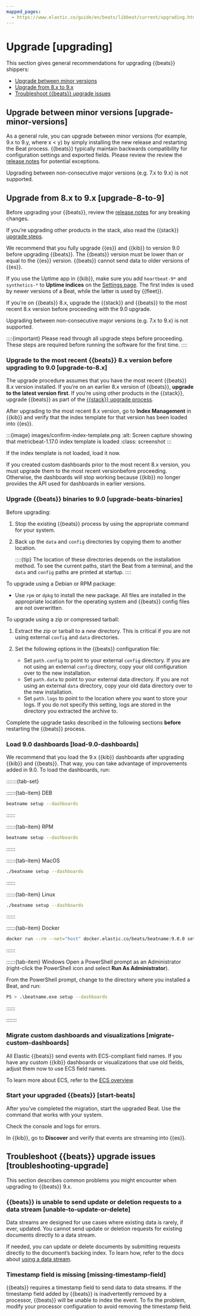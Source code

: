 ```yaml
---
mapped_pages:
  - https://www.elastic.co/guide/en/beats/libbeat/current/upgrading.html
---
```


# Upgrade [upgrading]

This section gives general recommendations for upgrading {{beats}} shippers:

* [Upgrade between minor versions](#upgrade-minor-versions)
* [Upgrade from 8.x to 9.x](#upgrade-8-to-9)
* [Troubleshoot {{beats}} upgrade issues](#troubleshooting-upgrade)

## Upgrade between minor versions [upgrade-minor-versions]

As a general rule, you can upgrade between minor versions (for example, 9.x to 9.y, where x < y) by simply installing the new release and restarting the Beat process. {{beats}} typically maintain backwards compatibility for configuration settings and exported fields. Please review the review the [release notes](docs-content://release-notes/index.md) for potential exceptions.

Upgrading between non-consecutive major versions (e.g. 7.x to 9.x) is not supported.


## Upgrade from 8.x to 9.x [upgrade-8-to-9]

Before upgrading your {{beats}}, review the [release notes](docs-content://release-notes/index.md) for any breaking changes.

If you’re upgrading other products in the stack, also read the {{stack}} [upgrade steps](docs-content://deploy-manage/upgrade/deployment-or-cluster.md).

We recommend that you fully upgrade {{es}} and {{kib}} to version 9.0 before upgrading {{beats}}. The {{beats}} version must be lower than or equal to the {{es}} version. {{beats}} cannot send data to older versions of {{es}}.

If you use the Uptime app in {{kib}}, make sure you add `heartbeat-9*` and `synthetics-*` to **Uptime indices** on the [Settings page](docs-content://solutions/observability/apps/configure-settings.md). The first index is used by newer versions of a Beat, while the latter is used by {{fleet}}.

If you’re on {{beats}} 8.x, upgrade the {{stack}} and {{beats}} to the most recent 8.x version before proceeding with the 9.0 upgrade.

Upgrading between non-consecutive major versions (e.g. 7.x to 9.x) is not supported.

::::{important}
Please read through all upgrade steps before proceeding. These steps are required before running the software for the first time.
::::



### Upgrade to the most recent {{beats}} 8.x version before upgrading to 9.0 [upgrade-to-8.x]

The upgrade procedure assumes that you have the most recent {{beats}} 8.x version installed. If you’re on an earlier 8.x version of {{beats}}, **upgrade to the latest version first**. If you’re using other products in the {{stack}}, upgrade {{beats}} as part of the [{{stack}} upgrade process](docs-content://deploy-manage/upgrade/deployment-or-cluster.md).

After upgrading to the most recent 8.x version, go to **Index Management** in {{kib}} and verify that the index template for that version has been loaded into {{es}}.

:::{image} images/confirm-index-template.png
:alt: Screen capture showing that metricbeat-1.17.0 index template is loaded
:class: screenshot
:::

If the index template is not loaded, load it now.

If you created custom dashboards prior to the most recent 8.x version, you must upgrade them to the most recent versionbefore proceeding. Otherwise, the dashboards will stop working because {{kib}} no longer provides the API used for dashboards in earlier versions.


### Upgrade {{beats}} binaries to 9.0 [upgrade-beats-binaries]

Before upgrading:

1. Stop the existing {{beats}} process by using the appropriate command for your system.
2. Back up the `data` and `config` directories by copying them to another location.

    ::::{tip}
    The location of these directories depends on the installation method. To see the current paths, start the Beat from a terminal, and the `data` and `config` paths are printed at startup.
    ::::


To upgrade using a Debian or RPM package:

* Use `rpm` or `dpkg` to install the new package. All files are installed in the appropriate location for the operating system and {{beats}} config files are not overwritten.

To upgrade using a zip or compressed tarball:

1. Extract the zip or tarball to a *new* directory. This is critical if you are not using external `config` and `data` directories.
2. Set the following options in the {{beats}} configuration file:

    * Set `path.config` to point to your external `config` directory. If you are not using an external `config` directory, copy your old configuration over to the new installation.
    * Set `path.data` to point to your external data directory. If you are not using an external `data` directory, copy your old data directory over to the new installation.
    * Set `path.logs` to point to the location where you want to store your logs. If you do not specify this setting, logs are stored in the directory you extracted the archive to.


Complete the upgrade tasks described in the following sections **before** restarting the {{beats}} process.


### Load 9.0 dashboards [load-9.0-dashboards]

We recommend that you load the 9.x {{kib}} dashboards after upgrading {{kib}} and {{beats}}. That way, you can take advantage of improvements added in 9.0. To load the dashboards, run:

:::::::{tab-set}

::::::{tab-item} DEB
```sh
beatname setup --dashboards
```
::::::

::::::{tab-item} RPM
```sh
beatname setup --dashboards
```
::::::

::::::{tab-item} MacOS
```sh
./beatname setup --dashboards
```
::::::

::::::{tab-item} Linux
```sh
./beatname setup --dashboards
```
::::::

::::::{tab-item} Docker
```sh subs=true
docker run --rm --net="host" docker.elastic.co/beats/beatname:9.0.0 setup --dashboards
```
::::::

::::::{tab-item} Windows
Open a PowerShell prompt as an Administrator (right-click the PowerShell icon and select **Run As Administrator**).

From the PowerShell prompt, change to the directory where you installed a Beat, and run:

```sh
PS > .\beatname.exe setup --dashboards
```
::::::

:::::::

### Migrate custom dashboards and visualizations [migrate-custom-dashboards]

All Elastic {{beats}} send events with ECS-compliant field names. If you have any custom {{kib}} dashboards or visualizations that use old fields, adjust them now to use ECS field names.

To learn more about ECS, refer to the [ECS overview](ecs://reference/index.md).


### Start your upgraded {{beats}} [start-beats]

After you’ve completed the migration, start the upgraded Beat. Use the command that works with your system.

Check the console and logs for errors.

In {{kib}}, go to **Discover** and verify that events are streaming into {{es}}.


## Troubleshoot {{beats}} upgrade issues [troubleshooting-upgrade]

This section describes common problems you might encounter when upgrading to {{beats}} 9.x.


### {{beats}} is unable to send update or deletion requests to a data stream [unable-to-update-or-delete]

Data streams are designed for use cases where existing data is rarely, if ever, updated. You cannot send update or deletion requests for existing documents directly to a data stream.

If needed, you can update or delete documents by submitting requests directly to the document’s backing index. To learn how, refer to the docs about [using a data stream](docs-content://manage-data/data-store/data-streams/use-data-stream.md).


### Timestamp field is missing [missing-timestamp-field]

{{beats}} requires a timestamp field to send data to data streams. If the timestamp field added by {{beats}} is inadvertently removed by a processor, {{beats}} will be unable to index the event. To fix the problem, modify your processor configuration to avoid removing the timestamp field.


